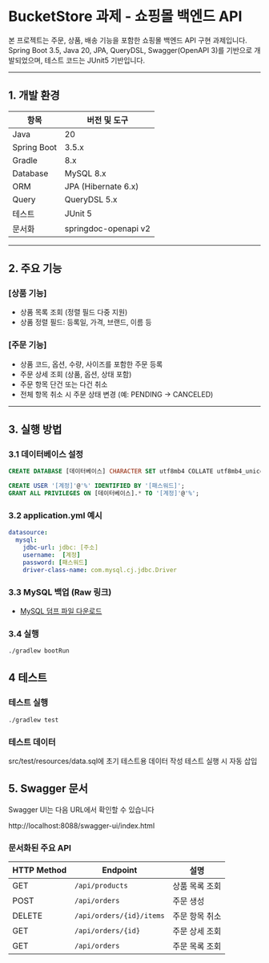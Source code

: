# BucketStore 과제 - 쇼핑몰 백엔드 API

본 프로젝트는 주문, 상품, 배송 기능을 포함한 쇼핑몰 백엔드 API 구현 과제입니다.  
Spring Boot 3.5, Java 20, JPA, QueryDSL, Swagger(OpenAPI 3)를 기반으로 개발되었으며, 테스트 코드는 JUnit5 기반입니다.

---

## 1. 개발 환경

| 항목           | 버전 및 도구              |
|----------------|---------------------------|
| Java           | 20                        |
| Spring Boot    | 3.5.x                     |
| Gradle         | 8.x                       |
| Database       | MySQL 8.x                 |
| ORM            | JPA (Hibernate 6.x)       |
| Query          | QueryDSL 5.x              |
| 테스트         | JUnit 5                   |
| 문서화         | springdoc-openapi v2      |

---

## 2. 주요 기능

### [상품 기능]
- 상품 목록 조회 (정렬 필드 다중 지원)
- 상품 정렬 필드: 등록일, 가격, 브랜드, 이름 등

### [주문 기능]
- 상품 코드, 옵션, 수량, 사이즈를 포함한 주문 등록
- 주문 상세 조회 (상품, 옵션, 상태 포함)
- 주문 항목 단건 또는 다건 취소
- 전체 항목 취소 시 주문 상태 변경 (예: PENDING → CANCELED)

---

## 3. 실행 방법

### 3.1 데이터베이스 설정

```sql
CREATE DATABASE [데이터베이스] CHARACTER SET utf8mb4 COLLATE utf8mb4_unicode_ci;

CREATE USER '[계정]'@'%' IDENTIFIED BY '[패스워드]';
GRANT ALL PRIVILEGES ON [데이터베이스].* TO '[계정]'@'%';
```
### 3.2 application.yml 예시
```yml
datasource:
  mysql:
    jdbc-url: jdbc: [주소]
    username:  [계정]
    password: [패스워드]
    driver-class-name: com.mysql.cj.jdbc.Driver
```

### 3.3 MySQL 백업 (Raw 링크)
- [MySQL 덤프 파일 다운로드](./dump/bucketstore_backup.sql)

### 3.4 실행
```bash
./gradlew bootRun
```

## 4 테스트

### 테스트 실행
```bash
./gradlew test
```

### 테스트 데이터
src/test/resources/data.sql에 초기 테스트용 데이터 작성
테스트 실행 시 자동 삽입

## 5. Swagger 문서

Swagger UI는 다음 URL에서 확인할 수 있습니다

http://localhost:8088/swagger-ui/index.html


### 문서화된 주요 API

| HTTP Method | Endpoint                      | 설명                |
|-------------|-------------------------------|---------------------|
| GET         | `/api/products`               | 상품 목록 조회       |
| POST        | `/api/orders`                 | 주문 생성            |
| DELETE      | `/api/orders/{id}/items`      | 주문 항목 취소       |
| GET         | `/api/orders/{id}`            | 주문 상세 조회       |
| GET         | `/api/orders`                 | 주문 목록 조회       |


